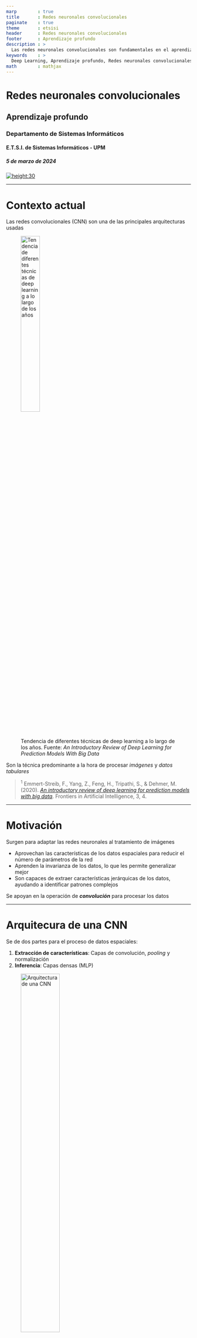 ```yaml
---
marp        : true
title       : Redes neuronales convolucionales
paginate    : true
theme       : etsisi
header      : Redes neuronales convolucionales
footer      : Aprendizaje profundo
description : >
  Las redes neuronales convolucionales son fundamentales en el aprendizaje profundo para tareas de visión artificial. Estas redes procesan datos en forma de matrices, utilizando filtros para extraer características relevantes de forma jerárquica, lo que las hace eficientes en el análisis de imagen. Las CNN destacan por su capacidad para identificar patrones complejos con menos parámetros que las redes densas, mejorando la eficiencia y reduciendo el sobreajuste. E.T.S.I. Sistemas Informáticos (UPM)
keywords    : >
  Deep Learning, Aprendizaje profundo, Redes neuronales convolucionales, Redes de convolución
math        : mathjax
---
```


<!-- _class: titlepage -->

# Redes neuronales convolucionales

## Aprendizaje profundo

### Departamento de Sistemas Informáticos

#### E.T.S.I. de Sistemas Informáticos - UPM

##### 5 de marzo de 2024

[![height:30](https://mirrors.creativecommons.org/presskit/buttons/80x15/svg/by-nc-sa.svg)](https://creativecommons.org/licenses/by-nc-sa/4.0/)

---

# Contexto actual

Las redes convolucionales (CNN) son una de las principales arquitecturas usadas

<figure>
    <img src="images/number-of-publications-in-dependence-on-the-publication-year-for-dl.png" alt="Tendencia de diferentes técnicas de deep learning a lo largo de los años" width="35%">
    <figcaption>Tendencia de diferentes técnicas de deep learning a lo largo de los años. Fuente: <em>An Introductory Review of Deep Learning for Prediction Models With Big Data</em></figcaption>
</figure>

Son la técnica predominante a la hora de procesar <i>imágenes</i> y <i>datos tabulares</i>

> <sup>1</sup> Emmert-Streib, F., Yang, Z., Feng, H., Tripathi, S., & Dehmer, M. (2020). [_An introductory review of deep learning for prediction models with big data_](https://www.frontiersin.org/articles/10.3389/frai.2020.00004/full). Frontiers in Artificial Intelligence, 3, 4.

---

# Motivación

Surgen para adaptar las redes neuronales al tratamiento de imágenes

- Aprovechan las características de los datos espaciales para reducir el número de parámetros de la red
- Aprenden la invarianza de los datos, lo que les permite generalizar mejor
- Son capaces de extraer características jerárquicas de los datos, ayudando a identificar patrones complejos

Se apoyan en la operación de <i>**convolución**</i> para procesar los datos

---

# Arquitecura de una CNN

Se de dos partes para el proceso de datos espaciales:

1. **Extracción de características**: Capas de convolución, _pooling_ y normalización
2. **Inferencia**: Capas densas (MLP)

<figure>
    <img src="https://editor.analyticsvidhya.com/uploads/90650dnn2.jpeg" alt="Arquitectura de una CNN" width="50%">
    <figcaption>Arquitectura de una CNN. Fuente: <a href="https://www.analyticsvidhya.com/blog/2020/10/what-is-the-convolutional-neural-network-architecture/">Analytics Vidhya</a></figcaption>
</figure>

---

# Operación de convolución<!--_class: section-->

---

# ¿Qué es una operación de convolución?

En nuestro contexto definiremos la convolución como operación que **procesa una matriz numérica manteniendo las relaciones espaciales de la misma**

- Se aplica un **filtro** (o **kernel**) a la matriz de entrada produciendo una salida denominada **mapa de características**
- En visión artificial, se han utilizado tradicionalmente para producir efectos

---

# Ejemplo de convolución: Desenfoque tipo caja

<figure>
    <img src="images/convolution-box.png" alt="Ejemplo de desenfoque tipo caja" width="100%">
    <figcaption>Ejemplo de desenfoque tipo caja.</figcaption>
</figure>

---

# Ejemplo de convolución: Desenfoque tipo caja

<figure>
    <img src="images/convolution-gaussian.png" alt="Ejemplo de desenfoque gaussiano" width="100%">
    <figcaption>Ejemplo de desenfoque gaussiano.</figcaption>
</figure>

---

# Ejemplo de convolución: Desenfoque tipo caja

<figure>
    <img src="images/convolution-sharpen.png" alt="Ejemplo de desenfoque realce de bordes" width="100%">
    <figcaption>Ejemplo de desenfoque realce de bordes.</figcaption>
</figure>

---

# Operación de convolución (I)

**Producto escalar** de una matriz con un **filtro** (**kernel**) que se desplaza por ella

<hr>
<div class="columns">
<div class="column">

<figure>
    <img src="https://miro.medium.com/v2/resize:fit:640/format:webp/0*ft0xqDy5VBYTuchD.gif" alt="Operación de convolución" width="60%">
    <figcaption>Operación de convolución con filtro 2D sobre imagen de un único canal. Fuente: <a href="https://medium.com/analytics-vidhya/convolution-operations-in-cnn-deep-learning-compter-vision-128906ece7d3">Analytics Vidhya</a></figcaption>
</figure>

</div>
<div class="column">

Dos elementos fundamentales:

- **Matriz de entrada**: Dos (e.g. imagen en escala de grises) o tres dimensiones (e.g. imagen a color)
- **Filtro**: Ancho y alto determinado, mientras que coincide en profundidad con la matriz de entrada

</div>
</div>

El filtro recorre la matriz de entrada haciendo el producto escalar en cada posición

---

# Operación de convolución (II)

La región que el filtro (kérnel) es capaz de observar se denomina **campo receptivo**

<figure>
    <img src="https://saturncloud.io/images/blog/convolution-operation-on-a-mxnx3-image-matrix-with-a-3x3x3-kernel.gif" alt="Operación de convolución sobre una imagen de 3 canales" width="65%">
    <figcaption>Operación de convolución sobre una imagen de 3 canales. Fuente: <a href="https://saturncloud.io/blog/a-comprehensive-guide-to-convolutional-neural-networks-the-eli5-way/">SaturnCloud</a></figcaption>
</figure>

---

# Convolución en redes neuronales

¿Y si en lugar de filtros preconfigurados, los «aprendemos»?

- Esa es la idea detrás de las redes neuronales convolucionales
- Una **convolución neuronal** cambia los valores del núcleo por neuronas con sus propios pesos

<figure>
    <img src="images/conv-neuron.png" alt="Convolución en redes neuronales" width="50%">
    <figcaption>Pesos asociados a un filtro 2D</figcaption>
</figure>

---

# Activación de capas convolucionales

Tras la convolución, el resutado pasa por una función de activación no lineal

<figure>
    <img src="images/conv-activation.png" alt="Convolución en redes neuronales" width="60%">
    <figcaption>Proceso completo de obtención de mapa de características</figcaption>
</figure>

La salida de la operación se denomina **mapa de características** del filtro

---

# <!--fit-->Hiperparámetros de la capa convolucional<!--_class: section-->

---

# Un poco de implementación

La capa `Conv2D` de Keras configura cada una de las capas convolucionales

```python
tf.keras.layers.Conv2D(
  filters=...,
  kernel_size=...,
  strides=...,
  padding=...,
  activation=...,
)
```

Estos son los más comunes, presentes en prácticamente en cualquier framework

---

# `filters`

Número de filtros que se aplicarán a la imagen

- Cada filtro es un conjunto de pesos que se aplican a la imagen
- Cada filtro produce un mapa de características

<figure>
<img src="images/hiperparameters-filters.png" alt="Número de filtros" width="40%">
<figcaption>Capa convolucional de cinco filtros, que darán lugar a cinco mapas de características
</figcaption>
</figure>

---

# `kernel_size`

Especifica el tamaño del filtro que se deslizará sobre la imagen

- Especificado como una tupla de dos enteros, `(alto, ancho)`
- El tamaño del filtro determina el campo receptivo de la capa

<figure>
<img src="images/kernel-size.png" alt="Tamaño de kernel" width="55%">
<figcaption>

Filtros de tamaño $3 \times 3$ y $5 \times 5$.

</figcaption>
</figure>

---

# `strides`

Determina el salto que dará el filtro al deslizarse sobre la imagen

- Especificado como tupla de dos enteros, `(alto, ancho)`
- Si no se especifica, el salto es de 1 en ambas direcciones

<figure>
<img src="https://miro.medium.com/v2/resize:fit:720/format:webp/1*4wZt9G7W7CchZO-5rVxl5g@2x.gif" alt="Stride de 2x2" width="40%">
<figcaption>

Salto _stride_ de $2 \times 2$ para el deslizamiento del filtro. Fuente: [Towards Data Science](https://towardsdatascience.com/applied-deep-learning-part-4-convolutional-neural-networks-584bc134c1e2)

</figcaption>
</figure>

---

# `padding`

Indica cómo se rellena la imagen para que el filtro pueda deslizarse por los bordes

- `valid`: No se rellena la imagen (por defecto)
- `same`: Se rellena la imagen con ceros para que el tamaño del mapa de características sea el mismo que el de la entrada

<figure>
<img src="https://miro.medium.com/v2/resize:fit:1100/format:webp/1*W2D564Gkad9lj3_6t9I2PA@2x.gif" alt="padding same" width="35%">
<figcaption>

_Padding_ establecido como `same`, rellenando la imagen por los bordes para que el mapa de características resultante tenga el mismo tamaño que la entrada. Fuente: [Towards Data Science](https://towardsdatascience.com/applied-deep-learning-part-4-convolutional-neural-networks-584bc134c1e2)

</figcaption>
</figure>

---

# `activation`

Define la función de activación que se aplicará a la salida de la convolución

<figure class="image">
  <img src="images/activation-functions-dance-moves.png" alt="Ilustración de una neurona artificial" width="50%"/>
  <figcaption><em><strong>Figura 5.</strong> Algunas funciones de activación comunes.</em></figcaption>
</figure>

---

# _Upsampling_ y _downsampling_<!--_class: section-->

---

# Cambios de dimensionalidad

A la hora de diseñar una red convolucional, las capas que cambian las dimensiones de la información son fundamentales

- **_Downsampling_**: Reducción de la resolución espacial
- **_Upsampling_**: Aumento de la resolución espacial

Las capas de convolución por defecto realizan _downsampling_ de dos maneras:

- Mediante el uso del parámetro `strides`
- Mediante el uso de `padding` en la imagen (el de tipo `valid`)

Pero en DL a veces necesitamos muchas capas de convolución, y a la vez mantener, aumentar o disminuir la resolución espacial

---

# Reducción dimensional con _pooling_

El _pooling_ es una operación que reduce la resolución espacial de la imagen

<hr>
<div class="columns">
<div class="column">

<figure>
<img src="https://miro.medium.com/v2/resize:fit:1100/format:webp/0*ZCK3r36_Ho4tOt76.gif" alt="padding same" width="100%">
<figcaption>

Diferentes operaciones de _pooling_ sobre la misma matriz. Fuente: [Towards Data Science](https://williamjchen.medium.com/the-one-stop-guide-to-convolutional-neural-networks-2a6e81de1d59)

</figcaption>
</figure>

</div>
<div class="column">

Filtro que devuelve un valor de cada región de la imagen

- **Max pooling**: Se toma el valor máximo de una región
- **Average pooling**: Se toma el valor promedio de una región
- **Global pooling**: Se toma el valor máximo o promedio de toda la imagen

---

# Aumento dimensional con _upsampling_

El _upsampling_ es una operación que aumenta la resolución espacial de la imagen

<hr>
<div class="columns">
<div class="column">

<figure>
<img src="https://miro.medium.com/v2/resize:fit:640/format:webp/1*LJAl2rkIfFTDRIQanIbfRQ.png" alt="padding same" width="80%">
<figcaption>

Ejemplo de _upsampling_ mediante la técnica _bed of nails_. Fuente: [Towards Data Science](https://towardsdatascience.com/transposed-convolution-demystified-84ca81b4baba)

</figcaption>
</figure>

</div>
<div class="column">

Existen una amplia multitud de técnicas

- **Vecinos cercanos**: Se copia el valor de un píxel a toda la región generada
- **Interpolación**: Se rellenan los valores faltantes con valores interpolados de los píxeles vecinos
- _**Bed of nails**_: Se rellenan los valores faltantes con ceros

---

# Strides para el cambio dimensional

Es otra alternativa para reducir la dimensión de la entrada

- Si el _stride_ es mayor que 1, el filtro se desplaza más rápido por la imagen
- La salida de la convolución es más pequeña que la entrada

<figure>
<img src="https://miro.medium.com/v2/resize:fit:720/format:webp/1*4wZt9G7W7CchZO-5rVxl5g@2x.gif" alt="Stride de 2x2" width="20%">
<figcaption>

Un _stride_ de $2 \times 2$ se puede usar como _downsampling_ «inteligentes». Fuente: [Towards Data Science](https://towardsdatascience.com/applied-deep-learning-part-4-convolutional-neural-networks-584bc134c1e2)

</figcaption>
</figure>

La principal ventaja respecto al _pooling_ es que se aprenden los pesos de los filtros

- Podemos decir que se usa un filtro «inteligente»

---

# Filtros $1 \times 1$

Se usan en ocasiones para reducir la dimensionalidad de la imagen<sup>1</sup>

<hr>
<div class="columns">
<div class="column">

- Disminuye la cantidad de canales (menos complejidad y cálculos),
- Aplicación de operaciones no lineales sin alterar el tamaño de la imagen, y
- Cada canal de cada píxel como entrada de una red neuronal, así aprenden transformaciones complejas a nivel de canal.

</div>
<div class="column">

<figure>
<img src="https://miro.medium.com/v2/resize:fit:640/format:webp/1*AjaTIcaz2oHFuBwTiGfL3w.gif" alt="Stride de 2x2" width="72%">
<figcaption>

Un _stride_ de $2 \times 2$ se puede usar como _downsampling_ «inteligentes». Fuente: [Towards Data Science](https://towardsdatascience.com/applied-deep-learning-part-4-convolutional-neural-networks-584bc134c1e2)

</figcaption>
</figure>

</div>
</div>

> <sup>1</sup> Lin, M., Chen, Q., & Yan, S. (2013). [_Network in network_](https://arxiv.org/abs/1312.4400). arXiv preprint arXiv:1312.4400.

---

# Diferentes arquitecturas de CNN<!--_class: section-->

---

# LeNet - La primera arquitectura de CNN

Desarrollada por LeCun et al.<sup>1</sup> en 1998 para reconocer de dígitos escritos a mano

<figure>
<img src="https://anatomiesofintelligence.github.io/img/l/lenet5-architecture.gif" alt="Arquitectura LeNet-5" width="65%">
<figcaption>

Arquitectura LeNet-5. Fuente: [Anatomies of Intelligence](https://anatomiesofintelligence.github.io/posts/2019-07-25-lenet5-digit-recognition-convolutional-neural-network)

</figcaption>
</figure>

Es considerada el «Hola Mundo» del aprendizaje profundo

- **Arquitectura**: Dos capas convolucionales, dos capas _pooling_ y tres capas densas
- **Principal problema**: _Vanishing gradients_.

> <sup>1</sup> LeCun, Y., Bottou, L., Bengio, Y., & Haffner, P. (1998). LeCun, Y., Bottou, L., Bengio, Y., & Haffner, P. (1998). Gradient-based learning applied to document recognition. Proceedings of the IEEE, 86(11), 2278-2324.. Proceedings of the IEEE, 86(11), 2278-2324.

---

# AlexNet - Arquitectura que popularizó las CNN

Desarrollada por Alex Krizhevsky et al.<sup>1</sup> en 2012, ganadora de ImageNet 2012

<hr>
<div class="columns">
<div class="column">

<figure>
<img src="https://miro.medium.com/v2/resize:fit:1100/format:webp/0*IOvC3mgxzKBO502e.png" alt="Arquitectura AlexNet" width="75%">
<figcaption>

Arquitectura AlexNet. Fuente: [Medium](https://medium.com/@karandeepdps/alexnet-vggnet-resnet-and-inception-11880a1ed3cd)

</figcaption>

</figure>

</div>
<div class="column">

- **Arquitectura**: Cinco convolucionales, 2 _pooling_ y tres densas
- **Principal aportación**: Uso de _ReLU_ y _dropout_ para evitar el sobreajuste
- **Problema**: <i>Muchos parámetros</i>

</div>
</div>

Esta arquitectura ha inspirado el diseño de muchas arquitecturas posteriores

> <sup>1</sup> Krizhevsky, A., Sutskever, I., & Hinton, G. E. (2012). [_ImageNet classification with deep convolutional neural networks_](https://proceedings.neurips.cc/paper/2012/hash/c399862d3b9d6b76c8436e924a68c45b-Abstract.html). Advances in neural information processing systems, 25, 1097-1105.

---

# <!--fit-->GoogLeNet (Inception v1) - Bloques _inception_

Desarrollada por Szegedy et al.<sup>1</sup> en 2014, ganadora de ImageNet 2014

<figure>
<img src="https://miro.medium.com/v2/resize:fit:1100/format:webp/0*G47uhQi2slwZI9-o.png" alt="Arquitectura GoogLeNet" width="70%">
<figcaption>

Arquitectura GoogLeNet. Fuente: [Medium](https://medium.com/@karandeepdps/alexnet-vggnet-resnet-and-inception-11880a1ed3cd)

</figcaption>
</figure>

- **Arquitectura**: 22 capas con bloques _inception_ (principal aportación)
- **Problema**: <i>Complejidad de implementación</i>

> <sup>1</sup> Szegedy, C., Liu, W., Jia, Y., Sermanet, P., Reed, S., Anguelov, D., ... & Rabinovich, A. (2015). [_Going deeper with convolutions_](https://arxiv.org/abs/1409.4842). Proceedings of the IEEE conference on computer vision and pattern recognition, 1, 3.

---

# Bloque _inception_

Estructura que permite la extracción de características a diferentes escalas

<hr>
<div class="columns">
<div class="column">

- Nos permite utilizar múltiples tipos de tamaño de filtro, en lugar de uno solo
- Luego se concatena el resultado de cada filtro y pasarlo a la siguiente capa
- Sucesivas versiones han ido añadiendo mejoras al bloque

</div>
<div class="column">

<figure>
<img src="https://miro.medium.com/v2/resize:fit:640/format:webp/1*H_ZYfZ52t6M4UmML6a6pAQ.png" alt="Bloque _inception_ v1" width="100%">
<figcaption>

Bloque _inception_ v1. Fuente: [The Startup](https://medium.com/swlh/understanding-inception-simplifying-the-network-architecture-54cd31d38949)

</figcaption>
</figure>

</div>
</div>

> <sup>1</sup> Szegedy, C., Liu, W., Jia, Y., Sermanet, P., Reed, S., Anguelov, D., ... & Rabinovich, A. (2015). [_Going deeper with convolutions_](https://arxiv.org/abs/1409.4842). Proceedings of the IEEE conference on computer vision and pattern recognition, 1, 3.

---

# VGGNet - Arquitectura con muchas capas

Desarrollada por Simonyan y Zisserman<sup>1</sup> en 2014

<figure>
<img src="https://www.mdpi.com/electronics/electronics-12-03980/article_deploy/html/images/electronics-12-03980-g006.png" alt="Arquitectura VGGNet-19" width="70%">
<figcaption>

Arquitectura VGGNet-19. Fuente: [Electronics (MDPI)](https://www.mdpi.com/2079-9292/12/18/3980)

</figcaption>
</figure>

- **Arquitectura**: 16 convoluciones (o más) y 3 densas
- **Problema**: <i>Muchos parámetros</i>, _vanishing gradients_
- **Ventaja**: Fácil de entender y de implementar

> <sup>1</sup> Simonyan, K., & Zisserman, A. (2014). [_Very deep convolutional networks for large-scale image recognition_](https://arxiv.org/abs/1409.1556). arXiv preprint arXiv:1409.1556.

---

# ResNet - Redes residuales

Desarrollada por He et al.<sup>1</sup> en 2015

<figure>
<img src="https://www.mdpi.com/electronics/electronics-12-03980/article_deploy/html/images/electronics-12-03980-g007.png" alt="Arquitectura ResNet-50" width="100%">
<figcaption>

Arquitectura ResNet-34. Fuente: [Medium](https://medium.com/@karandeepdps/alexnet-vggnet-resnet-and-inception-11880a1ed3cd)

</figcaption>
</figure>

- **Arquitectura**: 34+ capas convolucionales con bloques residuales
- **Principal aportación**: Conexiones residuales para evitar el _vanishing gradient_
- **Ventaja**: Permite el entrenamiento de redes muy profundas

> <sup>1</sup> He, K., Zhang, X., Ren, S., & Sun, J. (2016). [_Deep residual learning for image recognition_](https://arxiv.org/abs/1512.03385). Proceedings of the IEEE conference on computer vision and pattern recognition, 770-778.

---

# Licencia<!--_class: license -->

Esta obra está licenciada bajo una licencia [Creative Commons
Atribución-NoComercial-CompartirIgual 4.0
Internacional](https://creativecommons.org/licenses/by-nc-sa/4.0/).

Puede encontrar su código en el siguiente enlace:
<https://github.com/etsisi/Aprendizaje-profundo>

